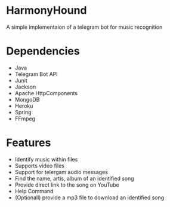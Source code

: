 # HarmonyHound
A simple implementaion of a telegram bot for music recognition

# Dependencies
- Java
- Telegram Bot API
- Junit
- Jackson
- Apache HttpComponents
- MongoDB
- Heroku
- Spring
- FFmpeg

# Features
- Identify music within files
- Supports video files
- Support for telergam audio messages
- Find the name, artis, album of an identified song
- Provide direct link to the song on YouTube
- Help Command
- (Optionall) provide a mp3 file to download an identified song
